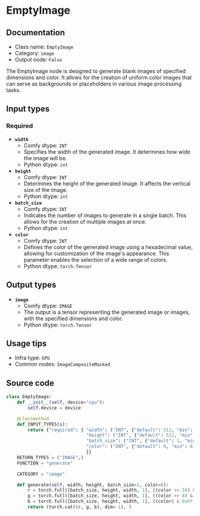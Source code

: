 # EmptyImage
## Documentation
- Class name: `EmptyImage`
- Category: `image`
- Output node: `False`

The EmptyImage node is designed to generate blank images of specified dimensions and color. It allows for the creation of uniform color images that can serve as backgrounds or placeholders in various image processing tasks.
## Input types
### Required
- **`width`**
    - Comfy dtype: `INT`
    - Specifies the width of the generated image. It determines how wide the image will be.
    - Python dtype: `int`
- **`height`**
    - Comfy dtype: `INT`
    - Determines the height of the generated image. It affects the vertical size of the image.
    - Python dtype: `int`
- **`batch_size`**
    - Comfy dtype: `INT`
    - Indicates the number of images to generate in a single batch. This allows for the creation of multiple images at once.
    - Python dtype: `int`
- **`color`**
    - Comfy dtype: `INT`
    - Defines the color of the generated image using a hexadecimal value, allowing for customization of the image's appearance. This parameter enables the selection of a wide range of colors.
    - Python dtype: `torch.Tensor`
## Output types
- **`image`**
    - Comfy dtype: `IMAGE`
    - The output is a tensor representing the generated image or images, with the specified dimensions and color.
    - Python dtype: `torch.Tensor`
## Usage tips
- Infra type: `GPU`
- Common nodes: `ImageCompositeMasked`


## Source code
```python
class EmptyImage:
    def __init__(self, device="cpu"):
        self.device = device

    @classmethod
    def INPUT_TYPES(s):
        return {"required": { "width": ("INT", {"default": 512, "min": 1, "max": MAX_RESOLUTION, "step": 1}),
                              "height": ("INT", {"default": 512, "min": 1, "max": MAX_RESOLUTION, "step": 1}),
                              "batch_size": ("INT", {"default": 1, "min": 1, "max": 4096}),
                              "color": ("INT", {"default": 0, "min": 0, "max": 0xFFFFFF, "step": 1, "display": "color"}),
                              }}
    RETURN_TYPES = ("IMAGE",)
    FUNCTION = "generate"

    CATEGORY = "image"

    def generate(self, width, height, batch_size=1, color=0):
        r = torch.full([batch_size, height, width, 1], ((color >> 16) & 0xFF) / 0xFF)
        g = torch.full([batch_size, height, width, 1], ((color >> 8) & 0xFF) / 0xFF)
        b = torch.full([batch_size, height, width, 1], ((color) & 0xFF) / 0xFF)
        return (torch.cat((r, g, b), dim=-1), )

```
